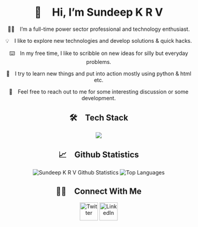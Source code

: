 <div align="center">
  
# 👋&emsp;Hi, I’m Sundeep K R V

🧑‍💼&emsp;I’m a full-time power sector professional and technology enthusiast.

💡&emsp;I like to explore new technologies and develop solutions & quick hacks.

⌨️&emsp;In my free time, I like to scribble on new ideas for silly but everyday problems.

💞️&emsp;I try to learn new things and put into action mostly using python & html etc.

💬&emsp;Feel free to reach out to me for some interesting discussion or some development.

## 🛠&emsp;Tech Stack

<img src="https://skillicons.dev/icons?i=python,flask,html,css,bootstrap,javascript,github" />

## 📈&emsp;Github Statistics

![Sundeep K R V Github Statistics](https://github-readme-stats.vercel.app/api?username=sundeepkrv&show_icons=true&theme=transparent&hide_border=true)
![Top Languages](https://github-readme-stats.vercel.app/api/top-langs/?username=sundeepkrv&show_icons=true&theme=transparent&hide_border=true)

## 🤝🏻&emsp;Connect With Me

<a href="https://twitter.com/sundeepkrv"><img width="48px;" src="https://user-images.githubusercontent.com/132260821/235835646-a1cf4f0c-55fb-4a99-89d6-b3aa0f770c73.png" alt="Twitter" /></a>
<a href="https://www.linkedin.com/in/sundeepveerapareddy"><img width="48px;" src="https://user-images.githubusercontent.com/132260821/235835691-c77892c4-d83b-4f40-aff0-2c90d2307363.png" alt="LinkedIn" /></a>

</div>
